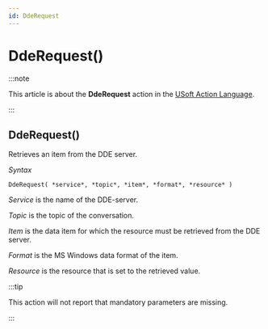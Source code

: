 ```yaml
---
id: DdeRequest
---
```


# DdeRequest()




:::note

This article is about the **DdeRequest** action in the [USoft Action Language](/Task_flow/Action_Language_reference/USoft_Action_Language.md).

:::

## **DdeRequest()**

Retrieves an item from the DDE server.

*Syntax*

```
DdeRequest( *service*, *topic*, *item*, *format*, *resource* )
```

*Service* is the name of the DDE-server.

*Topic* is the topic of the conversation.

*Item* is the data item for which the resource must be retrieved from the DDE server.

*Format* is the MS Windows data format of the item.

*Resource* is the resource that is set to the retrieved value.


:::tip

This action will not report that mandatory parameters are missing.

:::
